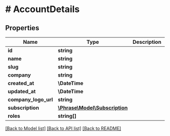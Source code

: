 # # AccountDetails

## Properties

Name | Type | Description | Notes
------------ | ------------- | ------------- | -------------
**id** | **string** |  | [optional] 
**name** | **string** |  | [optional] 
**slug** | **string** |  | [optional] 
**company** | **string** |  | [optional] 
**created_at** | **\DateTime** |  | [optional] 
**updated_at** | **\DateTime** |  | [optional] 
**company_logo_url** | **string** |  | [optional] 
**subscription** | [**\Phrase\Model\Subscription**](Subscription.md) |  | [optional] 
**roles** | **string[]** |  | [optional] 

[[Back to Model list]](../../README.md#documentation-for-models) [[Back to API list]](../../README.md#documentation-for-api-endpoints) [[Back to README]](../../README.md)


